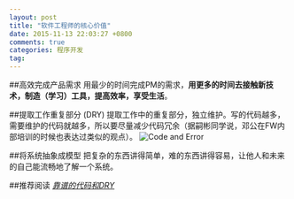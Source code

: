 ```yaml
---
layout: post
title: "软件工程师的核心价值"
date: 2015-11-13 22:03:27 +0800
comments: true
categories: 程序开发
tag:
---
```

##高效完成产品需求
用最少的时间完成PM的需求，**用更多的时间去接触新技术，制造（学习）工具，提高效率，享受生活**。

##提取工作重复部分 (DRY)
提取工作中的重复部分，独立维护。写的代码越多，需要维护的代码就越多，所以要尽量减少代码冗余（据嗣彬同学说，邓公在FW内部培训的时候也表达过类似的观点）。
![Code and Error](http://7xjra1.com1.z0.glb.clouddn.com/more_code_more_error.jpg)

##将系统抽象成模型
把复杂的东西讲得简单，难的东西讲得容易，让他人和未来的自己能流畅地了解一个系统。

##推荐阅读
*[靠谱的代码和DRY](http://www.cppblog.com/vczh/archive/2014/07/15/207658.html)*
